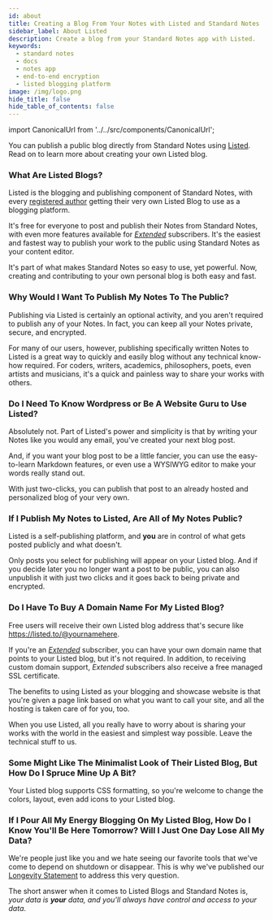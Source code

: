 ```yaml
---
id: about
title: Creating a Blog From Your Notes with Listed and Standard Notes
sidebar_label: About Listed
description: Create a blog from your Standard Notes app with Listed.
keywords:
  - standard notes
  - docs
  - notes app
  - end-to-end encryption
  - listed blogging platform
image: /img/logo.png
hide_title: false
hide_table_of_contents: false
---
```


<!-- Copied from https://standardnotes.org/help/60/creating-a-blog-from-your-notes-with-listed-and-standard-notes -->

import CanonicalUrl from '../../src/components/CanonicalUrl';

<CanonicalUrl
 canonicalUrl="https://standardnotes.org/help/60/creating-a-blog-from-your-notes-with-listed-and-standard-notes"
/>

You can publish a public blog directly from Standard Notes using [Listed](https://listed.to). Read on to learn more about creating
your own Listed blog.

### What Are Listed Blogs?

Listed is the blogging and publishing component of Standard Notes, with every [registered author](https://listed.to/) getting their very own Listed Blog to use as a blogging platform.

It's free for everyone to post and publish their Notes from Standard Notes, with even more features available for [_Extended_](https://standardnotes.org/extensions) subscribers. It's the easiest and fastest way to publish your work to the public using Standard Notes as your content editor.

It's part of what makes Standard Notes so easy to use, yet powerful. Now, creating and contributing to your own personal blog is both easy and fast.

### Why Would I Want To Publish My Notes To The Public?

Publishing via Listed is certainly an optional activity, and you aren't required to publish any of your Notes. In fact, you can keep all your Notes private, secure, and encrypted.

For many of our users, however, publishing specifically written Notes to Listed is a great way to quickly and easily blog without any technical know-how required. For coders, writers, academics, philosophers, poets, even artists and musicians, it's a quick and painless way to share your works with others.

### Do I Need To Know Wordpress or Be A Website Guru to Use Listed?

Absolutely not. Part of Listed's power and simplicity is that by writing your Notes like you would any email, you've created your next blog post.

And, if you want your blog post to be a little fancier, you can use the easy-to-learn Markdown features, or even use a WYSIWYG editor to make your words really stand out.

With just two-clicks, you can publish that post to an already hosted and personalized blog of your very own.

### If I Publish My Notes to Listed, Are All of My Notes Public?

Listed is a self-publishing platform, and **you** are in control of what gets posted publicly and what doesn't.

Only posts you select for publishing will appear on your Listed blog. And if you decide later you no longer want a post to be public, you can also unpublish it with just two clicks and it goes back to being private and encrypted.

### Do I Have To Buy A Domain Name For My Listed Blog?

Free users will receive their own Listed blog address that's secure like https://listed.to/@yournamehere.

If you're an [_Extended_](https://standardnotes.org/extensions) subscriber, you can have your own domain name that points to your Listed blog, but it's not required. In addition, to receiving custom domain support, _Extended_ subscribers also receive a free managed SSL certificate.

The benefits to using Listed as your blogging and showcase website is that you're given a page link based on what you want to call your site, and all the hosting is taken care of for you, too.

When you use Listed, all you really have to worry about is sharing your works with the world in the easiest and simplest way possible. Leave the technical stuff to us.

### Some Might Like The Minimalist Look of Their Listed Blog, But How Do I Spruce Mine Up A Bit?

Your Listed blog supports CSS formatting, so you're welcome to change the colors, layout, even add icons to your Listed blog.

### If I Pour All My Energy Blogging On My Listed Blog, How Do I Know You'll Be Here Tomorrow? Will I Just One Day Lose All My Data?

We're people just like you and we hate seeing our favorite tools that we've come to depend on shutdown or disappear. This is why we've published our [Longevity Statement](https://standardnotes.org/longevity) to address this very question.

The short answer when it comes to Listed Blogs and Standard Notes is, _your data is **your** data, and you'll always have control and access to your data_.
